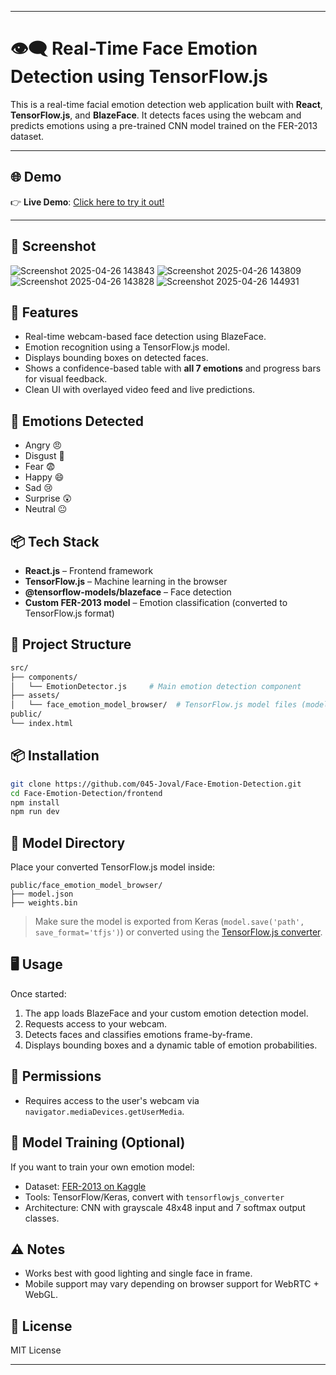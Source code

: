 
---

# 👁️‍🗨️ Real-Time Face Emotion Detection using TensorFlow.js

This is a real-time facial emotion detection web application built with **React**, **TensorFlow.js**, and **BlazeFace**. It detects faces using the webcam and predicts emotions using a pre-trained CNN model trained on the FER-2013 dataset.

---

## 🌐 Demo

👉 **Live Demo**: [Click here to try it out!](https://680f994d6388630c93639d2a--peaceful-choux-f0865a.netlify.app/) 

---

## 📸 Screenshot

![Screenshot 2025-04-26 143843](https://github.com/user-attachments/assets/4048713a-2152-43e7-b3e4-fc63ffe1728d)
![Screenshot 2025-04-26 143809](https://github.com/user-attachments/assets/70e50aee-00b2-42f0-a00a-6e0bdf34b136)
![Screenshot 2025-04-26 143828](https://github.com/user-attachments/assets/94cdac3e-e983-4b83-a392-894423c4a9c5)
![Screenshot 2025-04-26 144931](https://github.com/user-attachments/assets/f75f689b-2c61-491b-98f9-bef02bad318d)

## 🚀 Features

- Real-time webcam-based face detection using BlazeFace.
- Emotion recognition using a TensorFlow.js model.
- Displays bounding boxes on detected faces.
- Shows a confidence-based table with **all 7 emotions** and progress bars for visual feedback.
- Clean UI with overlayed video feed and live predictions.

## 🧠 Emotions Detected

- Angry 😠  
- Disgust 🤢  
- Fear 😨  
- Happy 😄  
- Sad 😢  
- Surprise 😲  
- Neutral 😐  

## 📦 Tech Stack

- **React.js** – Frontend framework
- **TensorFlow.js** – Machine learning in the browser
- **@tensorflow-models/blazeface** – Face detection
- **Custom FER-2013 model** – Emotion classification (converted to TensorFlow.js format)

## 📁 Project Structure

```bash
src/
├── components/
│   └── EmotionDetector.js     # Main emotion detection component
├── assets/
│   └── face_emotion_model_browser/  # TensorFlow.js model files (model.json + weights)
public/
└── index.html
```

## 📦 Installation

```bash
git clone https://github.com/045-Joval/Face-Emotion-Detection.git
cd Face-Emotion-Detection/frontend
npm install
npm run dev
```

## 📂 Model Directory

Place your converted TensorFlow.js model inside:

```
public/face_emotion_model_browser/
├── model.json
├── weights.bin
```

> Make sure the model is exported from Keras (`model.save('path', save_format='tfjs')`) or converted using the [TensorFlow.js converter](https://github.com/tensorflow/tfjs/tree/master/tfjs-converter).

## 🖥️ Usage

Once started:

1. The app loads BlazeFace and your custom emotion detection model.
2. Requests access to your webcam.
3. Detects faces and classifies emotions frame-by-frame.
4. Displays bounding boxes and a dynamic table of emotion probabilities.

## 🔐 Permissions

- Requires access to the user's webcam via `navigator.mediaDevices.getUserMedia`.

## 🧪 Model Training (Optional)

If you want to train your own emotion model:

- Dataset: [FER-2013 on Kaggle](https://www.kaggle.com/datasets/deadskull7/fer2013)
- Tools: TensorFlow/Keras, convert with `tensorflowjs_converter`
- Architecture: CNN with grayscale 48x48 input and 7 softmax output classes.

## ⚠️ Notes

- Works best with good lighting and single face in frame.
- Mobile support may vary depending on browser support for WebRTC + WebGL.

## 📃 License

MIT License

---
